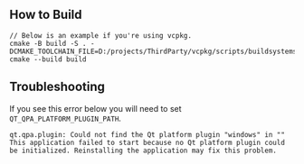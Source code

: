 
## How to Build

```
// Below is an example if you're using vcpkg.
cmake -B build -S . -DCMAKE_TOOLCHAIN_FILE=D:/projects/ThirdParty/vcpkg/scripts/buildsystems/vcpkg.cmake
cmake --build build
```

## Troubleshooting

If you see this error  below you will need to set `QT_QPA_PLATFORM_PLUGIN_PATH`.
```
qt.qpa.plugin: Could not find the Qt platform plugin "windows" in ""
This application failed to start because no Qt platform plugin could be initialized. Reinstalling the application may fix this problem.
```